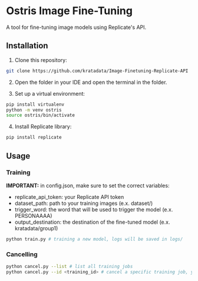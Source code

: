 # Ostris Image Fine-Tuning

A tool for fine-tuning image models using Replicate's API.

## Installation

1. Clone this repository:

```bash
git clone https://github.com/kratadata/Image-Finetuning-Replicate-API
```

2. Open the folder in your IDE and open the terminal in the folder.

3. Set up a virtual environment:

```bash
pip install virtualenv
python -m venv ostris
source ostris/bin/activate
```

4. Install Replicate library:

```bash
pip install replicate
```

## Usage

### Training

**IMPORTANT:** in config.json, make sure to set the correct variables:
- replicate_api_token: your Replicate API token
- dataset_path: path to your training images (e.x. dataset/)
- trigger_word: the word that will be used to trigger the model (e.x. PERSONAAAA)
- output_destination: the destination of the fine-tuned model (e.x. kratadata/group1)

```bash
python train.py # training a new model, logs will be saved in logs/
```


### Cancelling

```bash
python cancel.py --list # list all training jobs
python cancel.py --id <training_id> # cancel a specific training job, you can find the training id in the logs/ directory
```

